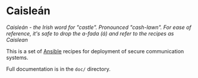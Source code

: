 # Caisleán

*Caisleán - the Irish word for "castle". Pronounced "cash-lawn". For ease of
reference, it's safe to drop the a-fada (á) and refer to the recipes as
Caislean*

This is a set of [Ansible](https://www.ansible.com) recipes for deployment of
secure communication systems.

Full documentation is in the `doc/` directory.
